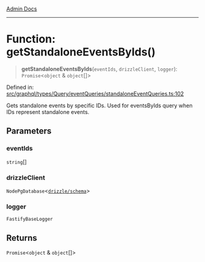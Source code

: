[Admin Docs](/)

***

# Function: getStandaloneEventsByIds()

> **getStandaloneEventsByIds**(`eventIds`, `drizzleClient`, `logger`): `Promise`\<`object` & `object`[]\>

Defined in: [src/graphql/types/Query/eventQueries/standaloneEventQueries.ts:102](https://github.com/gautam-divyanshu/talawa-api/blob/22f85ff86fcf5f38b53dcdb9fe90ab33ea32d944/src/graphql/types/Query/eventQueries/standaloneEventQueries.ts#L102)

Gets standalone events by specific IDs.
Used for eventsByIds query when IDs represent standalone events.

## Parameters

### eventIds

`string`[]

### drizzleClient

`NodePgDatabase`\<[`drizzle/schema`](../../../../../../drizzle/schema/README.md)\>

### logger

`FastifyBaseLogger`

## Returns

`Promise`\<`object` & `object`[]\>
